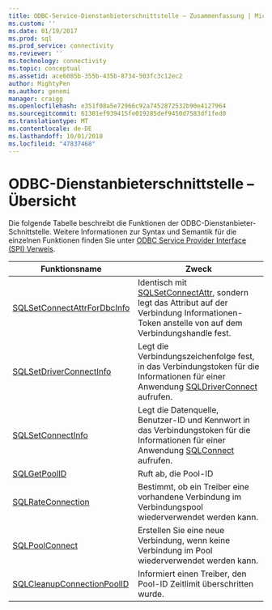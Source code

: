 ```yaml
---
title: ODBC-Service-Dienstanbieterschnittstelle – Zusammenfassung | Microsoft-Dokumentation
ms.custom: ''
ms.date: 01/19/2017
ms.prod: sql
ms.prod_service: connectivity
ms.reviewer: ''
ms.technology: connectivity
ms.topic: conceptual
ms.assetid: ace6085b-355b-435b-8734-503fc3c12ec2
author: MightyPen
ms.author: genemi
manager: craigg
ms.openlocfilehash: e351f08a5e72966c92a7452872532b90e4127964
ms.sourcegitcommit: 61381ef939415fe019285def9450d7583df1fed0
ms.translationtype: MT
ms.contentlocale: de-DE
ms.lasthandoff: 10/01/2018
ms.locfileid: "47837468"
---
```

# <a name="odbc-service-provider-interface-summary"></a>ODBC-Dienstanbieterschnittstelle – Übersicht
Die folgende Tabelle beschreibt die Funktionen der ODBC-Dienstanbieter-Schnittstelle. Weitere Informationen zur Syntax und Semantik für die einzelnen Funktionen finden Sie unter [ODBC Service Provider Interface (SPI) Verweis](../../../odbc/reference/syntax/odbc-service-provider-interface-spi-reference.md).  
  
|Funktionsname|Zweck|  
|-------------------|-------------|  
|[SQLSetConnectAttrForDbcInfo](../../../odbc/reference/syntax/sqldatasourcetodriver-function.md)|Identisch mit [SQLSetConnectAttr](../../../odbc/reference/syntax/sqlsetconnectattr-function.md), sondern legt das Attribut auf der Verbindung Informationen-Token anstelle von auf dem Verbindungshandle fest.|  
|[SQLSetDriverConnectInfo](../../../odbc/reference/syntax/sqldrivertodatasource-function.md)|Legt die Verbindungszeichenfolge fest, in das Verbindungstoken für die Informationen für einer Anwendung [SQLDriverConnect](../../../odbc/reference/syntax/sqldriverconnect-function.md) aufrufen.|  
|[SQLSetConnectInfo](../../../odbc/reference/syntax/sqldatasourcetodriver-function.md)|Legt die Datenquelle, Benutzer-ID und Kennwort in das Verbindungstoken für die Informationen für einer Anwendung [SQLConnect](../../../odbc/reference/syntax/sqlconnect-function.md) aufrufen.|  
|[SQLGetPoolID](../../../odbc/reference/syntax/sqldatasourcetodriver-function.md)|Ruft ab, die Pool-ID|  
|[SQLRateConnection](../../../odbc/reference/syntax/sqldatasourcetodriver-function.md)|Bestimmt, ob ein Treiber eine vorhandene Verbindung im Verbindungspool wiederverwendet werden kann.|  
|[SQLPoolConnect](../../../odbc/reference/syntax/sqldatasourcetodriver-function.md)|Erstellen Sie eine neue Verbindung, wenn keine Verbindung im Pool wiederverwendet werden kann.|  
|[SQLCleanupConnectionPoolID](../../../odbc/reference/syntax/sqldatasourcetodriver-function.md)|Informiert einen Treiber, den Pool-ID Zeitlimit überschritten wurde.|
